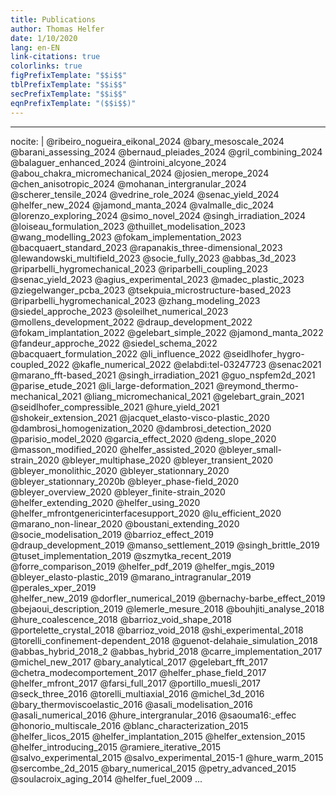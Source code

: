 ```yaml
---
title: Publications
author: Thomas Helfer
date: 1/10/2020
lang: en-EN
link-citations: true
colorlinks: true
figPrefixTemplate: "$$i$$"
tblPrefixTemplate: "$$i$$"
secPrefixTemplate: "$$i$$"
eqnPrefixTemplate: "($$i$$)"
---
```


---
nocite: |
    @ribeiro_nogueira_eikonal_2024
    @bary_mesoscale_2024
    @barani_assessing_2024
    @bernaud_pleiades_2024
    @gril_combining_2024
    @balaguer_enhanced_2024
    @introini_alcyone_2024
    @abou_chakra_micromechanical_2024
    @josien_merope_2024
    @chen_anisotropic_2024
    @mohanan_intergranular_2024
    @scherer_tensile_2024
    @vedrine_role_2024
    @senac_yield_2024
    @helfer_new_2024
    @jamond_manta_2024
    @valmalle_dic_2024
    @lorenzo_exploring_2024
    @simo_novel_2024
    @singh_irradiation_2024
    @loiseau_formulation_2023
	@thuillet_modelisation_2023
    @wang_modelling_2023
    @fokam_implementation_2023
    @bacquaert_standard_2023
    @rapanakis_three-dimensional_2023
    @lewandowski_multifield_2023
    @socie_fully_2023
    @abbas_3d_2023
    @riparbelli_hygromechanical_2023
    @riparbelli_coupling_2023
    @senac_yield_2023
    @agius_experimental_2023
    @madec_plastic_2023
    @ziegelwanger_pcba_2023
    @tsekpuia_microstructure-based_2023
    @riparbelli_hygromechanical_2023
    @zhang_modeling_2023
    @siedel_approche_2023
    @soleilhet_numerical_2023
    @mollens_development_2022
    @draup_development_2022
    @fokam_implantation_2022
    @gelebart_simple_2022
    @jamond_manta_2022
    @fandeur_approche_2022
    @siedel_schema_2022
    @bacquaert_formulation_2022
    @li_influence_2022
    @seidlhofer_hygro-coupled_2022
    @kafle_numerical_2022
    @elabdi:tel-03247723
    @senac2021
    @marano_fft-based_2021
    @singh_irradiation_2021
    @guo_nspfem2d_2021
    @parise_etude_2021
    @li_large-deformation_2021
    @reymond_thermo-mechanical_2021
    @liang_micromechanical_2021
    @gelebart_grain_2021
    @seidlhofer_compressible_2021
    @hure_yield_2021
    @shokeir_extension_2021
    @jacquet_elasto-visco-plastic_2020
    @dambrosi_homogenization_2020
    @dambrosi_detection_2020
    @parisio_model_2020
    @garcia_effect_2020
    @deng_slope_2020
    @masson_modified_2020
    @helfer_assisted_2020
    @bleyer_small-strain_2020
    @bleyer_multiphase_2020
    @bleyer_transient_2020
    @bleyer_monolithic_2020
    @bleyer_stationnary_2020
    @bleyer_stationnary_2020b
    @bleyer_phase-field_2020
    @bleyer_overview_2020
    @bleyer_finite-strain_2020
    @helfer_extending_2020
    @helfer_using_2020
    @helfer_mfrontgenericinterfacesupport_2020
    @lu_efficient_2020
    @marano_non-linear_2020
    @boustani_extending_2020
    @socie_modelisation_2019
    @barrioz_effect_2019
    @draup_development_2019
    @manso_settlement_2019
    @singh_brittle_2019
    @tuset_implementation_2019
    @szmytka_recent_2019
    @forre_comparison_2019
    @helfer_pdf_2019
    @helfer_mgis_2019
    @bleyer_elasto-plastic_2019
    @marano_intragranular_2019
    @perales_xper_2019    
    @helfer_new_2019
    @dorfler_numerical_2019
    @bernachy-barbe_effect_2019
    @bejaoui_description_2019
	@lemerle_mesure_2018
    @bouhjiti_analyse_2018
    @hure_coalescence_2018
    @barrioz_void_shape_2018
	@portelette_crystal_2018
	@barrioz_void_2018
	@shi_experimental_2018
	@torelli_confinement-dependent_2018
	@guenot-delahaie_simulation_2018
	@abbas_hybrid_2018_2
	@abbas_hybrid_2018
	@carre_implementation_2017
	@michel_new_2017
	@bary_analytical_2017
	@gelebart_fft_2017
	@chetra_modecomportement_2017
	@helfer_phase_field_2017
	@helfer_mfront_2017
	@farsi_full_2017
	@portillo_muesli_2017
	@seck_three_2016
	@torelli_multiaxial_2016
	@michel_3d_2016
	@bary_thermoviscoelastic_2016
	@asali_modelisation_2016
	@asali_numerical_2016
	@hure_intergranular_2016
	@saouma16:_effec
	@honorio_multiscale_2016
	@blanc_characterization_2015
	@helfer_licos_2015
	@helfer_implantation_2015
	@helfer_extension_2015
	@helfer_introducing_2015
	@ramiere_iterative_2015
	@salvo_experimental_2015
	@salvo_experimental_2015-1
	@hure_warm_2015
	@sercombe_2d_2015
	@bary_numerical_2015
	@petry_advanced_2015
	@soulacroix_aging_2014
	@helfer_fuel_2009
...
